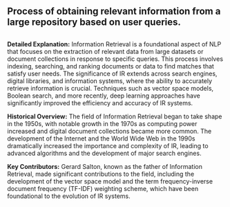 ## Process of obtaining relevant information from a large repository based on user queries.
##

**Detailed Explanation:** Information Retrieval is a foundational aspect of NLP that focuses on the extraction of relevant data from large datasets or document collections in response to specific queries. This process involves indexing, searching, and ranking documents or data to find matches that satisfy user needs. The significance of IR extends across search engines, digital libraries, and information systems, where the ability to accurately retrieve information is crucial. Techniques such as vector space models, Boolean search, and more recently, deep learning approaches have significantly improved the efficiency and accuracy of IR systems.

**Historical Overview:** The field of Information Retrieval began to take shape in the 1950s, with notable growth in the 1970s as computing power increased and digital document collections became more common. The development of the Internet and the World Wide Web in the 1990s dramatically increased the importance and complexity of IR, leading to advanced algorithms and the development of major search engines.

**Key Contributors:** Gerard Salton, known as the father of Information Retrieval, made significant contributions to the field, including the development of the vector space model and the term frequency-inverse document frequency (TF-IDF) weighting scheme, which have been foundational to the evolution of IR systems.